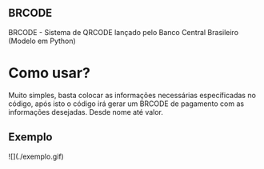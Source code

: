 ## BRCODE

<p>BRCODE - Sistema de QRCODE lançado pelo Banco Central Brasileiro (Modelo em Python)</p>

<h1>Como usar?</h1>

<p>Muito simples, basta colocar as informações necessárias específicadas no código, após isto o código irá gerar um BRCODE de pagamento com as informações desejadas. Desde nome até valor.</p>

<h2>Exemplo</h2>
![](./exemplo.gif)